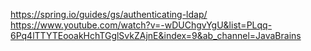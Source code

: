 https://spring.io/guides/gs/authenticating-ldap/
https://www.youtube.com/watch?v=-wDUChgvYgU&list=PLqq-6Pq4lTTYTEooakHchTGglSvkZAjnE&index=9&ab_channel=JavaBrains
